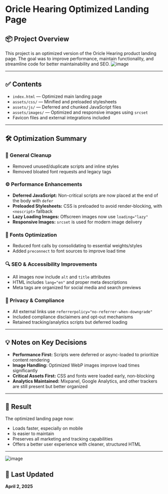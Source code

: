 # Oricle Hearing Optimized Landing Page

## 📦 Project Overview

This project is an optimized version of the Oricle Hearing product landing page. The goal was to improve performance, maintain functionality, and streamline code for better maintainability and SEO.
![image](https://github.com/user-attachments/assets/e3bb4dd8-6a05-42f9-acca-1a6aa43f994a)


---

## ✅ Contents

- `index.html` — Optimized main landing page
- `assets/css/` — Minified and preloaded stylesheets
- `assets/js/` — Deferred and chunked JavaScript files
- `assets/images/` — Optimized and responsive images using `srcset`
- Favicon files and external integrations included

---

## 🛠️ Optimization Summary

### 🧹 General Cleanup

- Removed unused/duplicate scripts and inline styles
- Removed bloated font requests and legacy tags

### ⚙️ Performance Enhancements

- **Deferred JavaScript:** Non-critical scripts are now placed at the end of the body with `defer`
- **Preloaded Stylesheets:** CSS is preloaded to avoid render-blocking, with `<noscript>` fallback
- **Lazy Loading Images:** Offscreen images now use `loading="lazy"`
- **Responsive Images:** `srcset` is used for modern image delivery

### 💨 Fonts Optimization

- Reduced font calls by consolidating to essential weights/styles
- Added `preconnect` to font sources to improve load time

### 🔍 SEO & Accessibility Improvements

- All images now include `alt` and `title` attributes
- HTML includes `lang="en"` and proper meta descriptions
- Meta tags are organized for social media and search previews

### 🔐 Privacy & Compliance

- All external links use `referrerpolicy="no-referrer-when-downgrade"`
- Included compliance disclaimers and opt-out mechanisms
- Retained tracking/analytics scripts but deferred loading

---

## 💡 Notes on Key Decisions

- **Performance First:** Scripts were deferred or async-loaded to prioritize content rendering
- **Image Handling:** Optimized WebP images improve load times significantly
- **Critical Assets First:** CSS and fonts were loaded early, non-blocking
- **Analytics Maintained:** Mixpanel, Google Analytics, and other trackers are still present but better organized

---



## 🚀 Result

The optimized landing page now:

- Loads faster, especially on mobile
- Is easier to maintain
- Preserves all marketing and tracking capabilities
- Offers a better user experience with cleaner, structured HTML

---
![image](https://github.com/user-attachments/assets/9f95968a-6714-4b02-b359-7a6d5b9d1cb5)

## 📅 Last Updated

**April 2, 2025**
